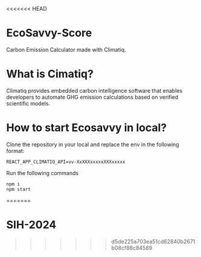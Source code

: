 <<<<<<< HEAD
# EcoSavvy-Score
Carbon Emission Calculator made with Climatiq. 

# What is Cimatiq?
Climatiq provides embedded carbon intelligence software that enables developers to automate GHG emission calculations based on verified scientific models.

# How to start Ecosavvy in local?
Clone the repository in your local and replace the env in the following format:

```
REACT_APP_CLIMATIQ_API=vv-XxXXXxxxxxXXXxxxxx
```

Run the following commands
```
npm i
npm start
```

=======
# SIH-2024
>>>>>>> d5de225a703ea51cd62840b2671b08cf88c84589

